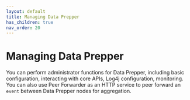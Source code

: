 ```yaml
---
layout: default
title: Managing Data Prepper
has_children: true
nav_order: 20
---
```


# Managing Data Prepper

You can perform administrator functions for Data Prepper, including basic configuration, interacting with core APIs, Log4j configuration, monitoring. You can also use Peer Forwarder as an HTTP service to peer forward an `event` between Data Prepper nodes for aggregation.